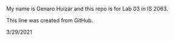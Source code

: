 My name is Genaro Huizar and this repo is for Lab 03 in IS 2063.

This line was created from GitHub.


3/29/2021
